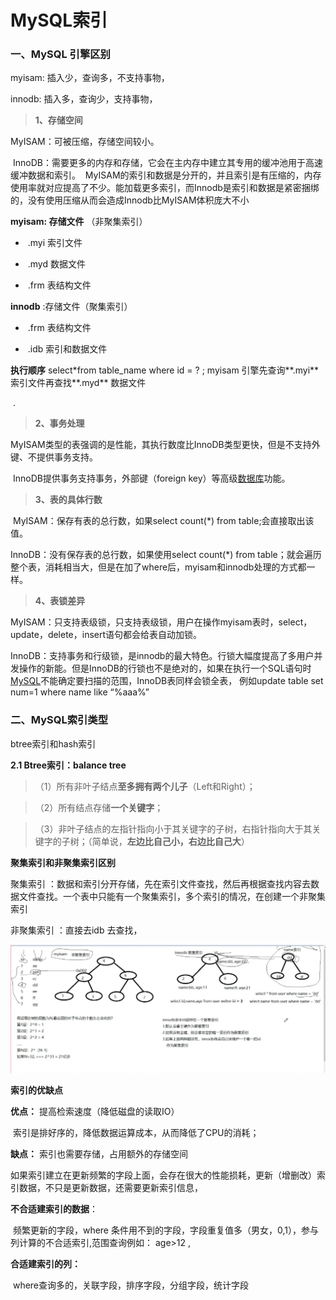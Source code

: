 # MySQL索引



### **一、MySQL 引擎区别**

myisam: 插入少，查询多，不支持事物，

innodb:  插入多，查询少，支持事物，



> **1、存储空间**

 MyISAM：可被压缩，存储空间较小。

 InnoDB：需要更多的内存和存储，它会在主内存中建立其专用的缓冲池用于高速缓冲数据和索引。  MyISAM的索引和数据是分开的，并且索引是有压缩的，内存使用率就对应提高了不少。能加载更多索引，而Innodb是索引和数据是紧密捆绑的，没有使用压缩从而会造成Innodb比MyISAM体积庞大不小 

**myisam:   存储文件**   （非聚集索引）

- ​     .myi 索引文件

- ​    .myd  数据文件

- ​    .frm  表结构文件

**innodb**      :存储文件（聚集索引）

- ​     .frm  表结构文件

- ​     .idb   索引和数据文件

  

**执行顺序** select*from  table_name  where id = ?   ; myisam  引擎先查询**.myi** 索引文件再查找**.myd** 数据文件

​              .

> **2、事务处理** 

 MyISAM类型的表强调的是性能，其执行数度比InnoDB类型更快，但是不支持外键、不提供事务支持。

 InnoDB提供事务支持事务，外部键（foreign key）等高级[数据库](http://lib.csdn.net/base/mysql)功能。 

> **3、表的具体行数**

 MyISAM：保存有表的总行数，如果select count(*) from table;会直接取出该值。  

InnoDB：没有保存表的总行数，如果使用select count(*) from table；就会遍历整个表，消耗相当大，但是在加了where后，myisam和innodb处理的方式都一样。 

> **4、表锁差异**

 MyISAM：只支持表级锁，只支持表级锁，用户在操作myisam表时，select，update，delete，insert语句都会给表自动加锁。 

 InnoDB：支持事务和行级锁，是innodb的最大特色。行锁大幅度提高了多用户并发操作的新能。但是InnoDB的行锁也不是绝对的，如果在执行一个SQL语句时[MySQL](http://lib.csdn.net/base/mysql)不能确定要扫描的范围，InnoDB表同样会锁全表， 例如update table set num=1 where name like “%aaa%” 

### 二、MySQL索引类型

 btree索引和hash索引



**2.1 Btree索引：balance tree**

> （1）所有非叶子结点**至多拥有两个儿子**（Left和Right）；

> （2）所有结点存储**一个关键字**；

> （3）非叶子结点的左指针指向小于其关键字的子树，右指针指向大于其关键字的子树；（简单说，**左边比自己小，右边比自己大**）





**聚集索引和非聚集索引区别**

聚集索引 ：数据和索引分开存储，先在索引文件查找，然后再根据查找内容去数据文件查找。一个表中只能有一个聚集索引，多个索引的情况，在创建一个非聚集索引

非聚集索引 ：直接去idb    去查找，

![1531140938585](..\images\mysql-index.png)

**索引的优缺点**

**优点：** 提高检索速度（降低磁盘的读取IO）

​            索引是排好序的，降低数据运算成本，从而降低了CPU的消耗；

**缺点：**   索引也需要存储，占用额外的存储空间

​              如果索引建立在更新频繁的字段上面，会存在很大的性能损耗，更新（增删改）索引数据，不只是更新数据，还需要更新索引信息，

**不合适建索引的数据**：

​         频繁更新的字段，where 条件用不到的字段，字段重复值多（男女，0,1），参与列计算的不合适索引,范围查询例如： age>12 ,

**合适建索引的列：**

​        where查询多的，关联字段，排序字段，分组字段，统计字段



